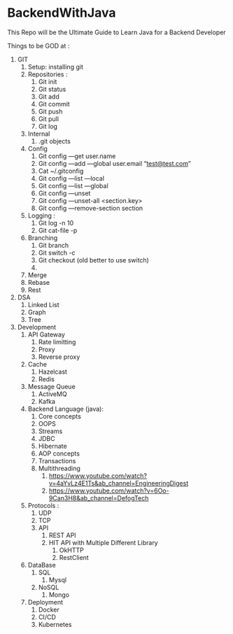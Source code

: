 # BackendWithJava
This Repo will be the Ultimate Guide to Learn Java for a Backend Developer

Things to be GOD at : 

1. GIT 
    1. Setup: installing git 
    2. Repositories : 
        1. Git init 
        2. Git status 
        3. Git add
        4. Git commit  
        5. Git push 
        6. Git pull 
        7. Git log 
    3. Internal 
        1. .git objects
    4. Config
        1. Git config —get user.name
        2. Git config —add —global user.email “test@test.com”
        3. Cat ~/.gitconfig
        4. Git config —list —local
        5. Git config —list —global
        6. Git config —unset <key>
        7. Git config —unset-all <section.key>
        8. Git config —remove-section section
    5. Logging :
        1. Git log -n 10 
        2. Git cat-file -p <Hashvalue>
    6. Branching
        1. Git branch
        2. Git switch -c 
        3. Git checkout (old better to use switch)
        4. 
    7. Merge
    8. Rebase
    9. Rest
2. DSA 
    1. Linked List
    2. Graph 
    3. Tree
3. Development 
    1. API Gateway 
        1. Rate limitting
        2. Proxy
        3. Reverse proxy
    2. Cache 
        1. Hazelcast 
        2. Redis
    3. Message Queue 
        1. ActiveMQ 
        2. Kafka
    4. Backend Language (java): 
        1. Core concepts 
        2. OOPS
        3. Streams
        4. JDBC
        5. Hibernate
        6. AOP concepts
        7. Transactions
        8. Multithreading
            1. https://www.youtube.com/watch?v=4aYvLz4E1Ts&ab_channel=EngineeringDigest
            2. https://www.youtube.com/watch?v=6Oo-9Can3H8&ab_channel=DefogTech
    5. Protocols : 
        1. UDP 
        2. TCP
        3. API
            1. REST API 
            2. HIT API with Multiple Different Library 
                1. OkHTTP 
                2. RestClient 
    6. DataBase 
        1. SQL
            1. Mysql 
        2. NoSQL 
            1. Mongo 
    7. Deployment 
        1. Docker 
        2. CI/CD 
        3. Kubernetes

    
